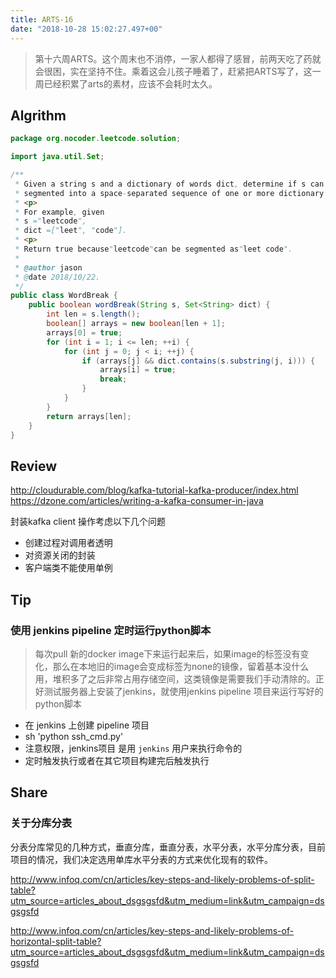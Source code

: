 ```yaml
---
title: ARTS-16
date: "2018-10-28 15:02:27.497+00"
---
```


> 第十六周ARTS。这个周末也不消停，一家人都得了感冒，前两天吃了药就会很困，实在坚持不住。乘着这会儿孩子睡着了，赶紧把ARTS写了，这一周已经积累了arts的素材，应该不会耗时太久。

## Algrithm

```java
package org.nocoder.leetcode.solution;

import java.util.Set;

/**
 * Given a string s and a dictionary of words dict, determine if s can be
 * segmented into a space-separated sequence of one or more dictionary words.
 * <p>
 * For example, given
 * s ="leetcode",
 * dict =["leet", "code"].
 * <p>
 * Return true because"leetcode"can be segmented as"leet code".
 *
 * @author jason
 * @date 2018/10/22.
 */
public class WordBreak {
    public boolean wordBreak(String s, Set<String> dict) {
        int len = s.length();
        boolean[] arrays = new boolean[len + 1];
        arrays[0] = true;
        for (int i = 1; i <= len; ++i) {
            for (int j = 0; j < i; ++j) {
                if (arrays[j] && dict.contains(s.substring(j, i))) {
                    arrays[i] = true;
                    break;
                }
            }
        }
        return arrays[len];
    }
}

```


## Review

http://cloudurable.com/blog/kafka-tutorial-kafka-producer/index.html
https://dzone.com/articles/writing-a-kafka-consumer-in-java

封装kafka client 操作考虑以下几个问题

- 创建过程对调用者透明
- 对资源关闭的封装
- 客户端类不能使用单例

## Tip

### 使用 jenkins pipeline 定时运行python脚本

> 每次pull 新的docker image下来运行起来后，如果image的标签没有变化，那么在本地旧的image会变成标签为none的镜像，留着基本没什么用，堆积多了之后非常占用存储空间，这类镜像是需要我们手动清除的。正好测试服务器上安装了jenkins，就使用jenkins pipeline 项目来运行写好的python脚本

- 在 jenkins 上创建 pipeline 项目
- sh 'python ssh_cmd.py'
- 注意权限，jenkins项目 是用 `jenkins` 用户来执行命令的
- 定时触发执行或者在其它项目构建完后触发执行

## Share

### 关于分库分表

分表分库常见的几种方式，垂直分库，垂直分表，水平分表，水平分库分表，目前项目的情况，我们决定选用单库水平分表的方式来优化现有的软件。

http://www.infoq.com/cn/articles/key-steps-and-likely-problems-of-split-table?utm_source=articles_about_dsgsgsfd&utm_medium=link&utm_campaign=dsgsgsfd

http://www.infoq.com/cn/articles/key-steps-and-likely-problems-of-horizontal-split-table?utm_source=articles_about_dsgsgsfd&utm_medium=link&utm_campaign=dsgsgsfd


